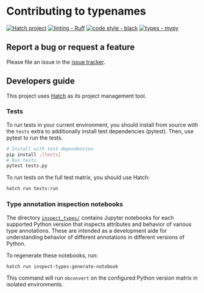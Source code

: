 # Contributing to typenames

[![Hatch project](https://img.shields.io/badge/%F0%9F%A5%9A-Hatch-4051b5.svg)](https://github.com/pypa/hatch) [![linting - Ruff](https://img.shields.io/endpoint?url=https://raw.githubusercontent.com/charliermarsh/ruff/main/assets/badge/v0.json)](https://github.com/charliermarsh/ruff) [![code style - black](https://img.shields.io/badge/code%20style-black-000000.svg)](https://github.com/psf/black) [![types - mypy](https://img.shields.io/badge/types-mypy-blue.svg)](https://github.com/python/mypy)

## Report a bug or request a feature

Please file an issue in the [issue tracker](https://github.com/drivendataorg/typenames/issues).

## Developers guide

This project uses [Hatch](https://github.com/pypa/hatch) as its project management tool.

### Tests

To run tests in your current environment, you should install from source with the `tests` extra to additionally install test dependencies (pytest). Then, use pytest to run the tests.

```bash
# Install with test dependencies
pip install .[tests]
# Run tests
pytest tests.py
```

To run tests on the full test matrix, you should use Hatch:

```bash
hatch run tests:run
```

### Type annotation inspection notebooks

The directory [`inspect_types/`](./inspect_types/) contains Jupyter notebooks for each supported Python version that inspects attributes and behavior of various type annotations. These are intended as a development aide for understanding behavior of different annotations in different versions of Python.

To regenerate these notebooks, run:

```bash
hatch run inspect-types:generate-notebook
```

This command will run `nbconvert` on the configured Python version matrix in isolated environments.

